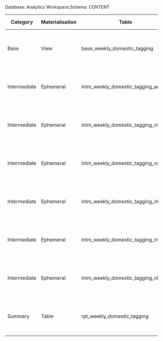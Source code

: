 Database: Analytics Workspace;Schema: CONTENT


| Category     | Materialisation | Table                                    | Description                                                | Business Unit |
| ------------ | ----------------| ---------------------------------------- | ---------------------------------------------------------- | ------------- |
| Base         | View            | base\_weekly\_domestic\_tagging                | Base Model containing data of all properties 2018 onwards  | Content       |
| Intermediate | Ephemeral       | intm\_weekly\_domestic\_tagging\_aew           | Intermediate Model to capture records belonging to aew     | Content       |
| Intermediate | Ephemeral       | intm\_weekly\_domestic\_tagging\_mlb           | Intermediate Model to capture records belonging to mlb     | Content       |
| Intermediate | Ephemeral       | intm\_weekly\_domestic\_tagging\_nascar        | Intermediate Model to capture records belonging to nascar  | Content       |
| Intermediate | Ephemeral       | intm\_weekly\_domestic\_tagging\_nba           | Intermediate Model to capture records belonging to nba     | Content       |
| Intermediate | Ephemeral       | intm\_weekly\_domestic\_tagging\_nfl           | Intermediate Model to capture records belonging to nfl     | Content       |
| Intermediate | Ephemeral       | intm\_weekly\_domestic\_tagging\_nhl           | Intermediate Model to capture records belonging to nhl     | Content       |
| Summary      | Table           | rpt\_weekly\_domestic\_tagging                 | Summary table to capture tagged data of all properties| Content       |

